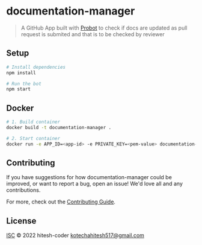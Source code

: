 # documentation-manager

> A GitHub App built with [Probot](https://github.com/probot/probot) to check if docs are updated as pull request is submited and that is to be checked by reviewer

## Setup

```sh
# Install dependencies
npm install

# Run the bot
npm start
```

## Docker

```sh
# 1. Build container
docker build -t documentation-manager .

# 2. Start container
docker run -e APP_ID=<app-id> -e PRIVATE_KEY=<pem-value> documentation-manager
```

## Contributing

If you have suggestions for how documentation-manager could be improved, or want to report a bug, open an issue! We'd love all and any contributions.

For more, check out the [Contributing Guide](CONTRIBUTING.md).

## License

[ISC](LICENSE) © 2022 hitesh-coder <kotechahitesh517@gmail.com>
